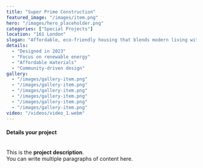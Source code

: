 ```yaml
---
title: "Super Prime Construction"
featured_image: "/images/item.png"
hero: "/images/hero_placeholder.png"
categories: ["Special Projects"]
location: "161 London"
slogan: "Affordable, eco-friendly housing that blends modern living with sustainability."
details:
  - "Designed in 2023"
  - "Focus on renewable energy"
  - "Affordable materials"
  - "Community-driven design"
gallery:
  - "/images/gallery-item.png"
  - "/images/gallery-item.png"
  - "/images/gallery-item.png"
  - "/images/gallery-item.png"
  - "/images/gallery-item.png"
  - "/images/gallery-item.png"
video: "/videos/video_1.webm"
---
```

#### Details your project <br> <br>
This is the **project description**.  
You can write multiple paragraphs of content here.